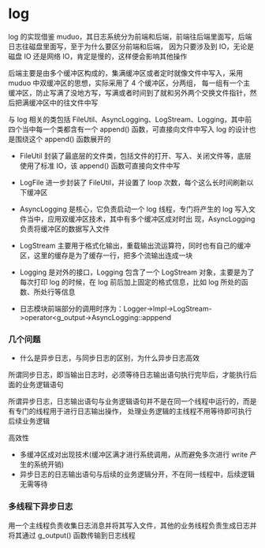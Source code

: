 # log

log 的实现借鉴 muduo，其日志系统分为前端和后端，前端往后端里面写，后端日志往磁盘里面写，至于为什么要区分前端和后端，
因为只要涉及到 IO，无论是磁盘 IO 还是网络 IO，肯定是慢的，这样便会影响其他操作

后端主要是由多个缓冲区构成的，集满缓冲区或者定时就像文件中写入，采用 muduo 中双缓冲区的思想，实际采用了 4 个缓冲区，分两组，
每一组有一个主缓冲区，防止写满了没地方写，写满或者时间到了就和另外两个交换文件指针，然后把满缓冲区中的往文件中写

与 log 相关的类包括 FileUtil、AsyncLogging、LogStream、Logging，其中前四个当中每一个类都含有一个 append() 函数，可直接向文件中写入
log 的设计也是围绕这个 append() 函数展开的

- FileUtil 封装了最底层的文件类，包括文件的打开、写入、关闭文件等，底层使用了标准 IO，该 append() 函数可直接向文件中写

- LogFile 进一步封装了 FileUtil，并设置了 loop 次数，每个这么长时间刷新以下缓冲区

- AsyncLogging 是核心，它负责启动一个 log 线程，专门将产生的 log 写入文件当中，应用双缓冲区技术，其中有多个缓冲区成对时出
现，AsyncLogging 负责将缓冲区的数据写入文件

- LogStream 主要用于格式化输出，重载输出流运算符，同时也有自己的缓冲区，这里的缓存是为了缓存一行，把多个流输出连成一块

- Logging 是对外的接口，Logging 包含了一个 LogStream 对象，主要是为了每次打印 log 的时候，在 log 前后加上固定的格式信息，比如 log 所处的函数、所处行等信息

- 日志模块前端部分的调用时序为：Logger->lmpl->LogStream->operator<<FixBuffer->g_output->AsyncLogging::apppend

### 几个问题

- 什么是异步日志，与同步日志的区别，为什么异步日志高效

所谓同步日志，即当输出日志时，必须等待日志输出语句执行完毕后，才能执行后面的业务逻辑语句

所谓异步日志，日志输出语句与业务逻辑语句并不是在同一个线程中运行的，而是有专门的线程用于进行日志输出操作，
处理业务逻辑的主线程不用等待即可执行后续业务逻辑

高效性

- 多缓冲区成对出现技术(缓冲区满才进行系统调用，从而避免多次进行 write 产生的系统开销)
- 异步日志的日志输出语句与后续的业务逻辑分开，不在同一线程中，后续逻辑无需等待

### 多线程下异步日志

用一个主线程负责收集日志消息并将其写入文件，其他的业务线程负责生成日志并将其通过 g_output() 函数传输到日志线程
